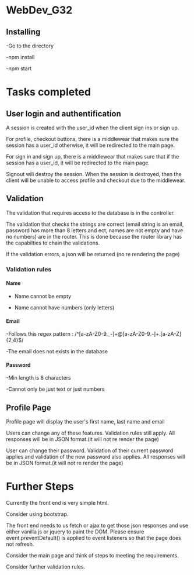 # WebDev_G32

## Installing
-Go to the directory

-npm install

-npm start

# Tasks completed
## User login and authentification
A session is created with the user_id when the client sign ins or sign up.

For profile, checkout buttons, there is a middlewear that makes sure the session has a user_id otherwise, it will be redirected to the main page.

For sign in and sign up, there is a middlewear that makes sure that if the session has a user_id, it will be redirected to the main page.

Signout will destroy the session. When the session is destroyed, then the client will be unable to access profile and checkout due to the middlewear. 

## Validation
The validation that requires access to the database is in the controller. 

The validation that checks the strings are correct (email string is an email, password has more than 8 letters and ect, names are not empty and have no numbers) are in the router. This is done because the router library has the capabilties to chain the validations.

If the validation errors, a json will be returned (no re rendering the page)

### Validation rules
#### Name
- Name cannot be empty

- Name cannot have numbers (only letters)

#### Email
-Follows this regex pattern : /^[a-zA-Z0-9._-]+@[a-zA-Z0-9.-]+\.[a-zA-Z]{2,4}$/

-The email does not exists in the database

#### Password
-Min length is 8 characters

-Cannot only be just text or just numbers

## Profile Page
Profile page will display the user's first name, last name and email

Users can change any of these features. Validation rules still apply. All responses will be in JSON format.(it will not re render the page)

User can change their password. Validation of their current password applies and validation of the new password also applies. All responses will be in JSON format.(it will not re render the page)

# Further Steps
Currently the front end is very simple html.

Consider using bootstrap.

The front end needs to us fetch or ajax to get those json responses and use either vanilla js or jquery to paint the DOM.
Please ensure event.preventDefault() is applied to event listeners so that the page does not refresh.

Consider the main page and think of steps to meeting the requirements. 

Consider further validation rules.

